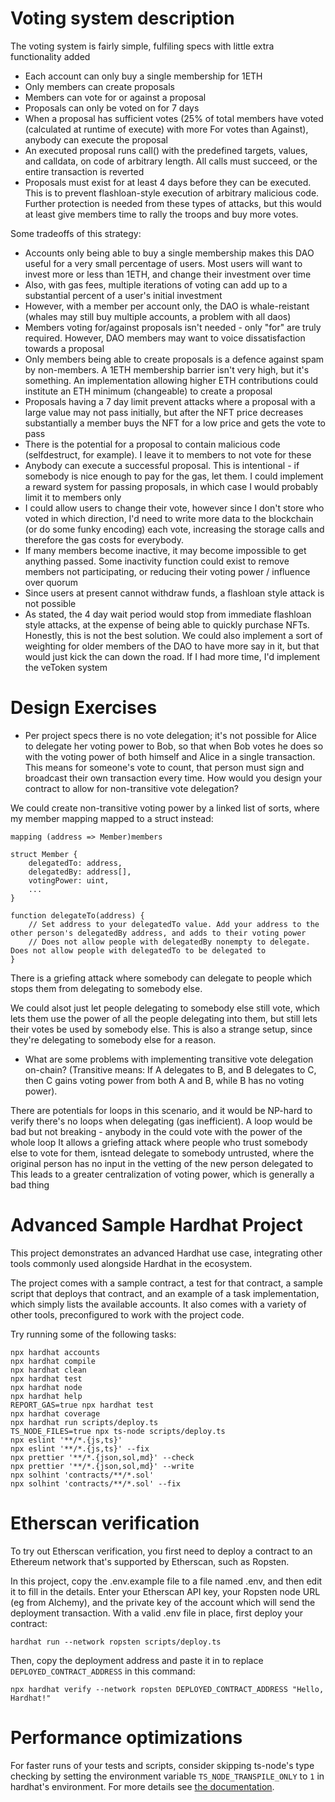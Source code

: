 # Voting system description

The voting system is fairly simple, fulfiling specs with little extra functionality added
- Each account can only buy a single membership for 1ETH
- Only members can create proposals
- Members can vote for or against a proposal
- Proposals can only be voted on for 7 days
- When a proposal has sufficient votes (25% of total members have voted (calculated at runtime of execute) with more For votes than Against), anybody can execute the proposal
- An executed proposal runs call() with the predefined targets, values, and calldata, on code of arbitrary length. All calls must succeed, or the entire transaction is reverted
- Proposals must exist for at least 4 days before they can be executed. This is to prevent flashloan-style execution of arbitrary malicious code. Further protection is needed from these types of attacks, but this would at least give members time to rally the troops and buy more votes.

Some tradeoffs of this strategy:
- Accounts only being able to buy a single membership makes this DAO useful for a very small percentage of users. Most users will want to invest more or less than 1ETH, and change their investment over time
- Also, with gas fees, multiple iterations of voting can add up to a substantial percent of a user's initial investment
- However, with a member per account only, the DAO is whale-reistant (whales may still buy multiple accounts, a problem with all daos)
- Members voting for/against proposals isn't needed - only "for" are truly required. However, DAO members may want to voice dissatisfaction towards a proposal
- Only members being able to create proposals is a defence against spam by non-members. A 1ETH membership barrier isn't very high, but it's something. An implementation allowing higher ETH contributions could institute an ETH minimum (changeable) to create a proposal
- Proposals having a 7 day limit prevent attacks where a proposal with a large value may not pass initially, but after the NFT price decreases substantially a member buys the NFT for a low price and gets the vote to pass
- There is the potential for a proposal to contain malicious code (selfdestruct, for example). I leave it to members to not vote for these
- Anybody can execute a successful proposal. This is intentional - if somebody is nice enough to pay for the gas, let them. I could implement a reward system for passing proposals, in which case I would probably limit it to members only
- I could allow users to change their vote, however since I don't store who voted in which direction, I'd need to write more data to the blockchain (or do some funky encoding) each vote, increasing the storage calls and therefore the gas costs for everybody.
- If many members become inactive, it may become impossible to get anything passed. Some inactivity function could exist to remove members not participating, or reducing their voting power / influence over quorum
- Since users at present cannot withdraw funds, a flashloan style attack is not possible
- As stated, the 4 day wait period would stop from immediate flashloan style attacks, at the expense of being able to quickly purchase NFTs. Honestly, this is not the best solution. We could also implement a sort of weighting for older members of the DAO to have more say in it, but that would just kick the can down the road. If I had more time, I'd implement the veToken system


# Design Exercises

- Per project specs there is no vote delegation; it's not possible for Alice to delegate her voting power to Bob, so that when Bob votes he does so with the voting power of both himself and Alice in a single transaction. This means for someone's vote to count, that person must sign and broadcast their own transaction every time. How would you design your contract to allow for non-transitive vote delegation?

We could create non-transitive voting power by a linked list of sorts, where my member mapping mapped to a struct instead:
```
mapping (address => Member)members

struct Member {
    delegatedTo: address,
    delegatedBy: address[],
    votingPower: uint,
    ...
}

function delegateTo(address) {
    // Set address to your delegatedTo value. Add your address to the other person's delegatedBy address, and adds to their voting power
    // Does not allow people with delegatedBy nonempty to delegate. Does not allow people with delegatedTo to be delegated to
}
```
There is a griefing attack where somebody can delegate to people which stops them from delegating to somebody else.

We could alsot just let people delegating to somebody else still vote, which lets them use the power of all the people delegating into them, but still lets their votes be used by somebody else. This is also a strange setup, since they're delegating to somebody else for a reason.


- What are some problems with implementing transitive vote delegation on-chain? (Transitive means: If A delegates to B, and B delegates to C, then C gains voting power from both A and B, while B has no voting power).

There are potentials for loops in this scenario, and it would be NP-hard to verify there's no loops when delegating (gas inefficient). A loop would be bad but not breaking - anybody in the could vote with the power of the whole loop
It allows a griefing attack where people who trust somebody else to vote for them, isntead delegate to somebody untrusted, where the original person has no input in the vetting of the new person delegated to
This leads to a greater centralization of voting power, which is generally a bad thing





# Advanced Sample Hardhat Project

This project demonstrates an advanced Hardhat use case, integrating other tools commonly used alongside Hardhat in the ecosystem.

The project comes with a sample contract, a test for that contract, a sample script that deploys that contract, and an example of a task implementation, which simply lists the available accounts. It also comes with a variety of other tools, preconfigured to work with the project code.

Try running some of the following tasks:

```shell
npx hardhat accounts
npx hardhat compile
npx hardhat clean
npx hardhat test
npx hardhat node
npx hardhat help
REPORT_GAS=true npx hardhat test
npx hardhat coverage
npx hardhat run scripts/deploy.ts
TS_NODE_FILES=true npx ts-node scripts/deploy.ts
npx eslint '**/*.{js,ts}'
npx eslint '**/*.{js,ts}' --fix
npx prettier '**/*.{json,sol,md}' --check
npx prettier '**/*.{json,sol,md}' --write
npx solhint 'contracts/**/*.sol'
npx solhint 'contracts/**/*.sol' --fix
```

# Etherscan verification

To try out Etherscan verification, you first need to deploy a contract to an Ethereum network that's supported by Etherscan, such as Ropsten.

In this project, copy the .env.example file to a file named .env, and then edit it to fill in the details. Enter your Etherscan API key, your Ropsten node URL (eg from Alchemy), and the private key of the account which will send the deployment transaction. With a valid .env file in place, first deploy your contract:

```shell
hardhat run --network ropsten scripts/deploy.ts
```

Then, copy the deployment address and paste it in to replace `DEPLOYED_CONTRACT_ADDRESS` in this command:

```shell
npx hardhat verify --network ropsten DEPLOYED_CONTRACT_ADDRESS "Hello, Hardhat!"
```

# Performance optimizations

For faster runs of your tests and scripts, consider skipping ts-node's type checking by setting the environment variable `TS_NODE_TRANSPILE_ONLY` to `1` in hardhat's environment. For more details see [the documentation](https://hardhat.org/guides/typescript.html#performance-optimizations).
